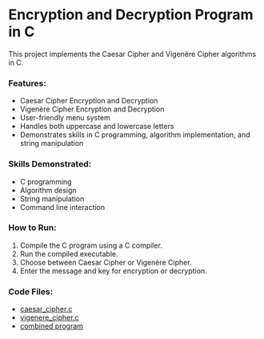 # Encryption and Decryption Program in C

This project implements the Caesar Cipher and Vigenère Cipher algorithms in C.

### Features:
- Caesar Cipher Encryption and Decryption
- Vigenère Cipher Encryption and Decryption
- User-friendly menu system
- Handles both uppercase and lowercase letters
- Demonstrates skills in C programming, algorithm implementation, and string manipulation

### Skills Demonstrated:
- C programming
- Algorithm design
- String manipulation
- Command line interaction

### How to Run:
1. Compile the C program using a C compiler.
2. Run the compiled executable.
3. Choose between Caesar Cipher or Vigenère Cipher.
4. Enter the message and key for encryption or decryption.

### Code Files:
- [caesar_cipher.c](caesar_cipher.c)
- [vigenere_cipher.c](vigenere_cipher.c)
- [combined program](combined.c) 
